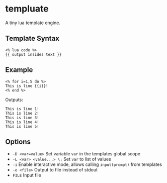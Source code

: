 # templuate
A tiny lua template engine.

## Template Syntax
```
<% lua code %>
{{ output insides text }}
```

## Example

```
<% for i=1,5 do %>
This is line {{i}}!
<% end %>
```

Outputs:
```
This is line 1!
This is line 2!
This is line 3!
This is line 4!
This is line 5!
```

## Options
- `-D <var=value>` Set variable `var` in the templates global scope
- `-L <var> <value...> \;` Set `var` to list of values
- `-i` Enable interactive mode, allows calling `input(prompt)` from templates
- `-o <file>` Output to file instead of stdout
- `FILE` Input file

